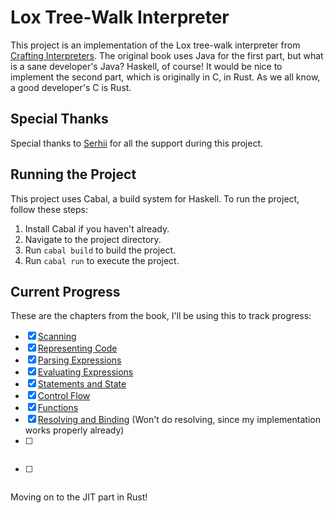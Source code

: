 # Lox Tree-Walk Interpreter

This project is an implementation of the Lox tree-walk interpreter from [Crafting Interpreters](https://craftinginterpreters.com/). The original book uses Java for the first part, but what is a sane developer's Java? Haskell, of course! It would be nice to implement the second part, which is originally in C, in Rust. As we all know, a good developer's C is Rust.

## Special Thanks

Special thanks to [Serhii](https://github.com/lsap) for all the support during this project.

## Running the Project

This project uses Cabal, a build system for Haskell. To run the project, follow these steps:

1. Install Cabal if you haven't already.
2. Navigate to the project directory.
3. Run `cabal build` to build the project.
4. Run `cabal run` to execute the project.

## Current Progress

These are the chapters from the book, I'll be using this to track progress:

- [x] [Scanning](https://craftinginterpreters.com/scanning.html)
- [x] [Representing Code](https://craftinginterpreters.com/representing-code.html)
- [x] [Parsing Expressions](https://craftinginterpreters.com/parsing-expressions.html)
- [x] [Evaluating Expressions](https://craftinginterpreters.com/evaluating-expressions.html)
- [x] [Statements and State](https://craftinginterpreters.com/statements-and-state.html)
- [x] [Control Flow](https://craftinginterpreters.com/control-flow.html)
- [x] [Functions](https://craftinginterpreters.com/functions.html)
- [x] [Resolving and Binding](https://craftinginterpreters.com/resolving-and-binding.html) (Won't do resolving, since my implementation works properly already)
- [ ] ~~~[Classes](https://craftinginterpreters.com/classes.html)~~~ The book says I can skip it if I don't like writing classes, and I don't!!!
- [ ] ~~~[Inheritance](https://craftinginterpreters.com/inheritance.html)~~~

Moving on to the JIT part in Rust!